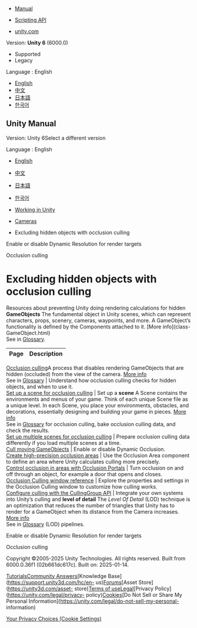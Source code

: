 [](https://docs.unity3d.com)

  * [Manual](../Manual/index.html)
  * [Scripting API](../ScriptReference/index.html)

  * [unity.com](https://unity.com/)

Version: **Unity 6** (6000.0)

  * Supported
  * Legacy

Language : English

  * [English](/Manual/OcclusionCulling-landing.html)
  * [中文](/cn/current/Manual/OcclusionCulling-landing.html)
  * [日本語](/ja/current/Manual/OcclusionCulling-landing.html)
  * [한국어](/kr/current/Manual/OcclusionCulling-landing.html)

[](https://docs.unity3d.com)

## Unity Manual

Version: Unity 6Select a different version

Language : English

  * [English](/Manual/OcclusionCulling-landing.html)
  * [中文](/cn/current/Manual/OcclusionCulling-landing.html)
  * [日本語](/ja/current/Manual/OcclusionCulling-landing.html)
  * [한국어](/kr/current/Manual/OcclusionCulling-landing.html)

  * [Working in Unity](working-in-unity.html)
  * [Cameras](Cameras.html)
  * Excluding hidden objects with occlusion culling

[](DynamicResolution-enable-disable.html)

Enable or disable Dynamic Resolution for render targets

[](OcclusionCulling.html)

Occlusion culling

# Excluding hidden objects with occlusion culling

Resources about preventing Unity doing rendering calculations for hidden
**GameObjects** The fundamental object in Unity scenes, which can represent
characters, props, scenery, cameras, waypoints, and more. A GameObject’s
functionality is defined by the Components attached to it. [More info](class-
GameObject.html)  
See in [Glossary](Glossary.html#GameObject).

**Page** | **Description**  
---|---  
[Occlusion culling](OcclusionCulling.html)A process that disables rendering
GameObjects that are hidden (occluded) from the view of the camera. [More
info](OcclusionCulling.html)  
See in [Glossary](Glossary.html#Occlusionculling) | Understand how occlusion culling checks for hidden objects, and when to use it.  
[Set up a scene for occlusion culling](occlusion-culling-getting-started.html) | Set up a **scene** A Scene contains the environments and menus of your game. Think of each unique Scene file as a unique level. In each Scene, you place your environments, obstacles, and decorations, essentially designing and building your game in pieces. [More info](CreatingScenes.html)  
See in [Glossary](Glossary.html#Scene) for occlusion culling, bake occlusion
culling data, and check the results.  
[Set up multiple scenes for occlusion culling](occlusion-culling-scene-loading.html) | Prepare occlusion culling data differently if you load multiple scenes at a time.  
[Cull moving GameObjects](occlusion-culling-dynamic-gameobjects.html) | Enable or disable Dynamic Occlusion.  
[Create high-precision occlusion areas](class-OcclusionArea.html) | Use the Occlusion Area component to define an area where Unity calculates culling more precisely.  
[Control occlusion in areas with Occlusion Portals](class-OcclusionPortal.html) | Turn occlusion on and off through an object, for example a door that opens and closes.  
[Occlusion Culling window reference](occlusion-culling-window.html) | Explore the properties and settings in the Occlusion Culling window to customize how culling works.  
[Configure culling with the CullingGroup API](CullingGroupAPI-landing.html) | Integrate your own systems into Unity’s culling and **level of detail** The _Level Of Detail_ (LOD) technique is an optimization that reduces the number of triangles that Unity has to render for a GameObject when its distance from the Camera increases. [More info](LevelOfDetail.html)  
See in [Glossary](Glossary.html#levelofdetail) (LOD) pipelines.  
  
[](DynamicResolution-enable-disable.html)

Enable or disable Dynamic Resolution for render targets

[](OcclusionCulling.html)

Occlusion culling

Copyright ©2005-2025 Unity Technologies. All rights reserved. Built from
6000.0.36f1 (02b661dc617c). Built on: 2025-01-14.

[Tutorials](https://learn.unity.com/)[Community
Answers](https://answers.unity3d.com)[Knowledge
Base](https://support.unity3d.com/hc/en-
us)[Forums](https://forum.unity3d.com)[Asset Store](https://unity3d.com/asset-
store)[Terms of
use](https://docs.unity3d.com/Manual/TermsOfUse.html)[Legal](https://unity.com/legal)[Privacy
Policy](https://unity.com/legal/privacy-
policy)[Cookies](https://unity.com/legal/cookie-policy)[Do Not Sell or Share
My Personal Information](https://unity.com/legal/do-not-sell-my-personal-
information)

[Your Privacy Choices (Cookie Settings)](javascript:void\(0\);)

